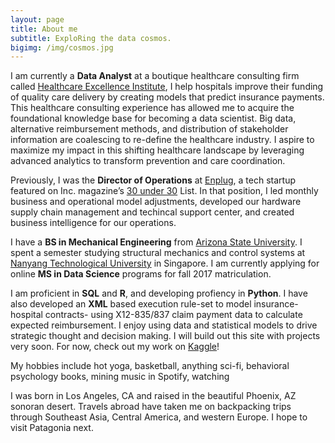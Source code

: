 ```yaml
---
layout: page
title: About me
subtitle: ExploRing the data cosmos. 
bigimg: /img/cosmos.jpg
---
```


<div id="aboutme-section">

<p class="about-text">
<span class="fa fa-work about-icon"></span>
I am currently a <strong>Data Analyst</strong> at a boutique healthcare consulting firm called <a href="http://healthcare-consulting.org" target="_blank">Healthcare Excellence Institute</a>, I help hospitals improve their funding of quality care delivery by creating models that predict insurance payments. This healthcare consulting experience has allowed me to acquire the foundational knowledge base for becoming a data scientist. Big data, alternative reimbursement methods, and distribution of stakeholder information are coalescing to re-define the healthcare industry. I aspire to maximize my impact in this shifting healthcare landscape by leveraging advanced analytics to transform prevention and care coordination. 

Previously, I was the <strong>Director of Operations</strong> at <a href="https://www.enplug.com/" target="_blank">Enplug</a>, a tech startup featured on Inc. magazine’s <a href="http://www.inc.com/will-yakowicz/2015-30-under-30-enplug.html" target="_blank">30 under 30</a> List. In that position, I led monthly business and operational model adjustments, developed our hardware supply chain management and techincal support center, and created business intelligence for our operations. 

<p class="about-text">
<span class="fa fa-school about-icon"></span>
I have a <strong>BS in Mechanical Engineering</strong> from <a href="https://barretthonors.asu.edu/" target="_blank">Arizona State University</a>. I spent a semester studying structural mechanics and control systems at <a href="http://www.ntu.edu.sg/Pages/home.aspx" target="_blank">Nanyang Technological University</a> in Singapore. I am currently applying for online <strong>MS in Data Science</strong> programs for fall 2017 matriculation. 
</p>

<p class="about-text">
<span class="fa fa-code about-icon"></span>
I am proficient in <strong>SQL</strong> and <strong>R</strong>, and developing profiency in <strong>Python</strong>. I have also developed an <strong>XML</strong> based execution rule-set to model insurance-hospital contracts- using X12-835/837 claim payment data to calculate expected reimbursement. I enjoy using data and statistical models to drive strategic thought and decision making. I will build out this site with projects very soon. For now, check out my work on <a href="https://www.kaggle.com/smartyn" target="_blank">Kaggle</a>!
</p>

<p class="about-text">
<span class="fa fa-gas-station about-icon"></span>
My hobbies include hot yoga, basketball, anything sci-fi, behavioral psychology books, mining music in Spotify, watching 
</p>

<p class="about-text">
<span class="fa fa-earth about-icon"></span>
I was born in Los Angeles, CA and raised in the beautiful Phoenix, AZ sonoran desert. Travels abroad have taken me on backpacking trips through Southeast Asia, Central America, and western Europe. I hope to visit Patagonia next. 
</p>

</div>
